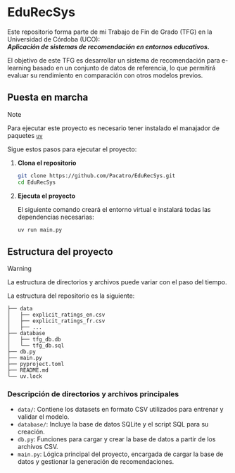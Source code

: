 # EduRecSys

Este repositorio forma parte de mi Trabajo de Fin de Grado (TFG) en la Universidad de Córdoba (UCO):  
***Aplicación de sistemas de recomendación en entornos educativos.***

El objetivo de este TFG es desarrollar un sistema de recomendación para e-learning basado en un conjunto de datos de referencia, lo que permitirá evaluar su rendimiento en comparación con otros modelos previos.

## Puesta en marcha

> [!NOTE]
> Para ejecutar este proyecto es necesario tener instalado el manajador de paquetes [`uv`](https://docs.astral.sh/uv/)

Sigue estos pasos para ejecutar el proyecto:

1. **Clona el repositorio**

    ```bash
    git clone https://github.com/Pacatro/EduRecSys.git
    cd EduRecSys
    ```

2. **Ejecuta el proyecto**

    El siguiente comando creará el entorno virtual e instalará todas las dependencias necesarias:

    ```bash
    uv run main.py
    ```

## Estructura del proyecto

> [!WARNING]
> La estructura de directorios y archivos puede variar con el paso del tiempo.

La estructura del repositorio es la siguiente:

```terminal
├── data
│   ├── explicit_ratings_en.csv
│   ├── explicit_ratings_fr.csv
│   ├── ...
├── database
│   ├── tfg_db.db
│   └── tfg_db.sql
├── db.py
├── main.py
├── pyproject.toml
├── README.md
└── uv.lock
```

### Descripción de directorios y archivos principales

- `data/`: Contiene los datasets en formato CSV utilizados para entrenar y validar el modelo.
- `database/`: Incluye la base de datos SQLite y el script SQL para su creación.
- `db.py`: Funciones para cargar y crear la base de datos a partir de los archivos CSV.
- `main.py`: Lógica principal del proyecto, encargada de cargar la base de datos y gestionar la generación de recomendaciones.
